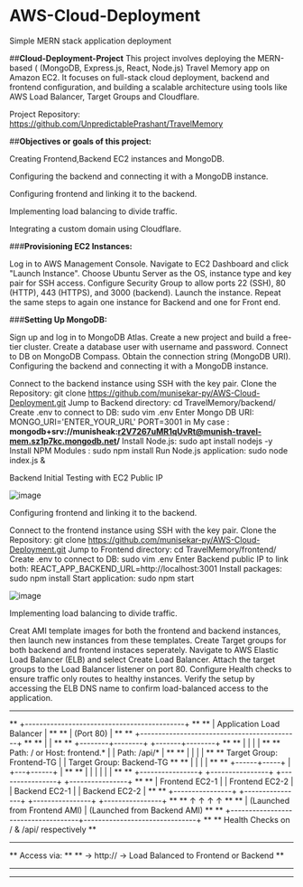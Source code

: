 # AWS-Cloud-Deployment
Simple MERN stack application deployment


##**Cloud-Deployment-Project**
This project involves deploying the MERN-based ( (MongoDB, Express.js, React, Node.js) Travel Memory app on Amazon EC2. It focuses on full-stack cloud deployment, backend and frontend configuration, and building a scalable architecture using tools like AWS Load Balancer, Target Groups  and Cloudflare.

Project Repository: https://github.com/UnpredictablePrashant/TravelMemory

##**Objectives or goals of this project:**

  Creating Frontend,Backend EC2 instances and MongoDB.

  Configuring the backend and connecting it with a MongoDB instance.

  Configuring frontend and linking it to the backend.

  Implementing load balancing to divide traffic.

  Integrating a custom domain using Cloudflare.

###**Provisioning EC2 Instances:**

Log in to AWS Management Console.
  Navigate to EC2 Dashboard and click "Launch Instance".
  Choose Ubuntu Server as the OS, instance type and key pair for SSH access.
  Configure Security Group to allow ports 22 (SSH), 80 (HTTP), 443 (HTTPS), and 3000 (backend).
  Launch the instance. Repeat the same steps to again one instance for Backend and one for Front end.

###**Setting Up MongoDB:**

Sign up and log in to MongoDB Atlas.
  Create a new project and build a free-tier cluster.
  Create a database user with username and password.
  Connect to DB on MongoDB Compass.
  Obtain the connection string (MongoDB URI).
  Configuring the backend and connecting it with a MongoDB instance.

  Connect to the backend instance using SSH with the key pair.
  Clone the Repository: git clone https://github.com/munisekar-py/AWS-Cloud-Deployment.git
  Jump to Backend directory: cd TravelMemory/backend/
  Create .env to connect to DB: sudo vim  .env
  Enter Mongo DB URI: MONGO_URI='ENTER_YOUR_URL' PORT=3001
  in My case : **mongodb+srv://munisheak:r2V7267uMR1qUvRt@munish-travel-mem.sz1p7kc.mongodb.net/**
  Install Node.js: sudo apt install nodejs -y
  Install NPM Modules : sudo npm install
  Run Node.js application: sudo node index.js &

Backend Initial Testing with EC2 Public IP

![image](https://github.com/user-attachments/assets/a7db4657-7799-4f2e-87a5-986a9fbfa352)

Configuring frontend and linking it to the backend.

Connect to the frontend instance using SSH with the key pair.
Clone the Repository: git clone https://github.com/munisekar-py/AWS-Cloud-Deployment.git
Jump to Frontend directory: cd TravelMemory/frontend/
Create .env to connect to DB: sudo vim .env
Enter Backend public IP to link both: REACT_APP_BACKEND_URL=http://localhost:3001
Install packages: sudo npm install
Start application: sudo npm start

![image](https://github.com/user-attachments/assets/5d6bb094-713e-401f-bda3-3bf273004130)

Implementing load balancing to divide traffic.

Creat AMI template images for both the frontend and backend instances, then launch new instances from these templates.
Create Target groups for both backend and frontend instaces seperately.
Navigate to AWS Elastic Load Balancer (ELB) and select Create Load Balancer.
Attach the target groups to the Load Balancer listener on port 80.
Configure Health checks to ensure traffic only routes to healthy instances.
Verify the setup by accessing the ELB DNS name to confirm load-balanced access to the application.


 ** *********************************************************************************** **
 **               +--------------------------------------------+                        **
 **               |         Application Load Balancer          |                        **
 **               |                (Port 80)                   |                        **
 **               +--------------------------------------------+                        ** 
 **                       |                          |                                  **
 **              +--------+--------+         +-------+--------+                         **
 **              |                 |         |                |                         **
 **  Path: / or Host: frontend.*   |         |  Path: /api/*  |                         **
 **              |                 |         |                |                         **
 **  Target Group: Frontend-TG     |         |  Target Group: Backend-TG                **
 **              |                 |         |                |                         **
 **       +------+-----+           |     +---+------+          |                        ** 
 **       |            |           |     |          |          |                        **
**  +----------------+ +----------------+ +----------------+ +----------------+         **
**  | Frontend EC2-1 | | Frontend EC2-2 | | Backend EC2-1 | | Backend EC2-2 |           **
**  +----------------+ +----------------+ +----------------+ +----------------+         **
**        ↑                  ↑                 ↑                 ↑                      **
**        |   (Launched from Frontend AMI)     |  (Launched from Backend AMI)           **
**        +------------------------------------+-------------------------------+        **
**                           Health Checks on / & /api/ respectively                    ** 
**                                                                                      **
**  Access via:                                                                         **
**   → http://<ALB-DNS-Name>   → Load Balanced to Frontend or Backend                   **
**                                                                                      **    
**  *********************************************************************************** **

